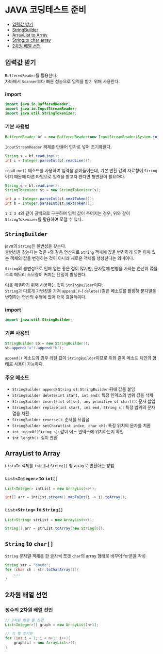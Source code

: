 # JAVA 코딩테스트 준비
- [입력값 받기](#입력값-받기)
- [StringBuilder](#stringbuilder)
- [ArrayList to Array](#arraylist-to-array)
- [String to char array](#string-to-char)
- [2차원 배열 선언](#2차원-배열-선언)

## 입력값 받기
`BufferedReader`를 활용한다.<br>
자바에서 `Scanner`보다 빠른 성능으로 입력을 받기 위해 사용한다.

### import
```java
import java.io.BufferedReader;
import java.io.InputStreamReader;
import java.util.StringTokenizer;
```

### 기본 사용법
```java
BufferedReader bf = new BufferedReader(new InputStreamReader(System.in));
```
`InputStreamReader` 객체를 만들어 인자로 넣어 초기화한다.

```java
String s = bf.readLine();
int i = Integer.parseInt(bf.readLine());
```

`readLine()` 메소드를 사용하여 입력을 읽어들이는데, 기본 반환 값의 자료형이 `String`이기 때문에 다른 타입으로 입력을 받고자 한다면 형변환이 필요하다.

```java
String s = bf.readLine();
StringTokenizer st = new StringTokenizer(s);

int a = Integer.parseInt(st.nextToken());
int b = Integer.parseInt(st.nextToken());
```
`1 2 3 4`와 같이 공백으로 구분하여 입력 값이 주어지는 경우, 위와 같이 `StringTokenizer`를 활용하여 쪼갤 수 있다.

## `StringBuilder`
java의 `String`은 불변성을 갖는다. <br>
불변성을 갖는다는 것은 `+`와 같은 연산자로 `String` 객체에 값을 변경하게 되면 이미 있는 객체의 값을 변경하는 것이 아니라 새로운 객체를 생성한다는 의미이다.

`String`의 불변성으로 인해 얻는 좋은 점이 많지만, 문자열에 변형을 가하는 연산이 많을수록 메모리 소모량이 커지는 단점이 발생한다.

이를 해결하기 위해 사용하는 것이 `StringBuilder`이다.<br>
`String`과 다르게 가변성을 가져 `append()`나 `delete()`같은 메소드를 활용해 문자열을 변형하는 연산의 수행에 있어 더욱 효율적이다.

### import
```java
import java.util.StringBuilder;
```
### 기본 사용법
```java
StringBuilder sb = new StringBuilder();
sb.append("a").append("b");
```
`append()` 메소드의 경우 리턴 값이 `StringBuilder`이므로 위와 같이 메소드 체인의 형태로 사용이 가능하다.

### 주요 메소드
- `StringBuilder append(String s)`: `StringBuilder` 뒤에 값을 붙임
- `StringBuilder delete(int start, int end)`: 특정 인덱스의 범위 값을 삭제
- `StringBuilder insert(int offset, any primitive of char[])`: 문자 삽입
- `StringBuilder replace(int start, int end, String s)`: 특정 범위의 문자열을 치환
- `StringBuilder reverse()`: 순서를 뒤집음
- `StringBuilder setCharAt(int indxe, char ch)`: 특정 위치의 문자를 치환
- `int indexOf(String s)`: 값이 어느 인덱스에 위치하는지 확인
- `int length()`: 길이 반환

## ArrayList to Array
`List<T>` 객체를 `int[]`나 `String[]` 형 array로 변환하는 방법

### `List<Integer>` to `int[]`
```java
List<Integer> intList = new ArrayList<>();

int[] arr = intList.stream().mapToInt(i -> i).toArray();
```

### `List<String>` to `String[]`
```java
List<String> strList = new ArrayList<>();

String[] arr = strList.toArray(new String[0]);
```

## `String` to `char[]`
`String` 문자열 객체를 한 글자씩 쪼갠 `char`의 array 형태로 바꾸어 for문을 작성
```java
String str = "abcde";
for (char ch : str.toCharArray()){
    ...
}
```

## 2차원 배열 선언
### 정수의 2차원 배열 선언
```java
// 2차원 배열 틀 선언
List<Integer>[] graph = new ArrayList[n+1];

// 각 행 초기화
for (int i = 1; i < n+1; i++){
    graph[i] = new ArrayList<>();
}
```
